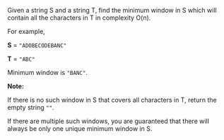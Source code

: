 Given a string S and a string T, find the minimum window in S which will contain all the characters in T in complexity O(n).

For example,

**S** = `"ADOBECODEBANC"`

**T** = `"ABC"`

Minimum window is `"BANC"`.

**Note:**

If there is no such window in S that covers all characters in T, return the empty string `""`.

If there are multiple such windows, you are guaranteed that there will always be only one unique minimum window in S.
